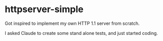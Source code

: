 # httpserver-simple

Got inspired to implement my own HTTP 1.1 server from scratch. 

I asked Claude to create some stand alone tests, and just started coding.

